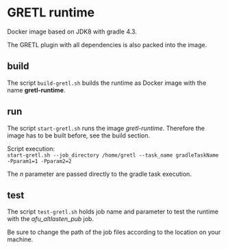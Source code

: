# GRETL runtime
Docker image based on JDK8 with gradle 4.3.

The GRETL plugin with all dependencies is also packed into the image.

## build
The script ```build-gretl.sh``` builds the runtime as Docker image with the name **gretl-runtime**.

## run
The script ```start-gretl.sh``` runs the image *gretl-runtime*.
Therefore  the image has to be built before, see the build section.

Script execution:  
```start-gretl.sh --job_directory /home/gretl --task_name gradleTaskName -Pparam1=1 -Pparam2=2```

The *n* parameter are passed directly to the gradle task execution.

## test
The script ```test-gretl.sh``` holds job name and parameter to test the runtime with the *afu_altlasten_pub* job.

Be sure to change the path of the job files according to the location on your machine.
